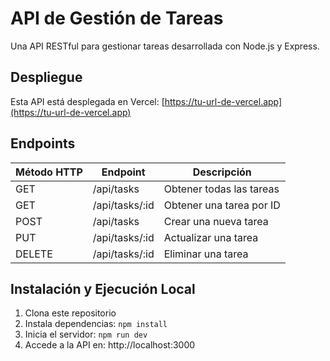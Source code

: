 # API de Gestión de Tareas

Una API RESTful para gestionar tareas desarrollada con Node.js y Express.

## Despliegue

Esta API está desplegada en Vercel: [https://tu-url-de-vercel.app](https://tu-url-de-vercel.app)

## Endpoints

| Método HTTP | Endpoint | Descripción |
|-------------|----------|-------------|
| GET | /api/tasks | Obtener todas las tareas |
| GET | /api/tasks/:id | Obtener una tarea por ID |
| POST | /api/tasks | Crear una nueva tarea |
| PUT | /api/tasks/:id | Actualizar una tarea |
| DELETE | /api/tasks/:id | Eliminar una tarea |

## Instalación y Ejecución Local

1. Clona este repositorio
2. Instala dependencias: `npm install`
3. Inicia el servidor: `npm run dev`
4. Accede a la API en: http://localhost:3000